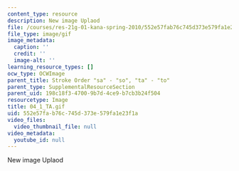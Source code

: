 ```yaml
---
content_type: resource
description: New image Uplaod
file: /courses/res-21g-01-kana-spring-2010/552e57fab76c745d373e579fa1e23f1a_04_1_TA.gif
file_type: image/gif
image_metadata:
  caption: ''
  credit: ''
  image-alt: ''
learning_resource_types: []
ocw_type: OCWImage
parent_title: Stroke Order "sa" - "so", "ta" - "to"
parent_type: SupplementalResourceSection
parent_uid: 198c18f3-4700-9b7d-4ce9-b7cb3b24f504
resourcetype: Image
title: 04_1_TA.gif
uid: 552e57fa-b76c-745d-373e-579fa1e23f1a
video_files:
  video_thumbnail_file: null
video_metadata:
  youtube_id: null
---
```

New image Uplaod

